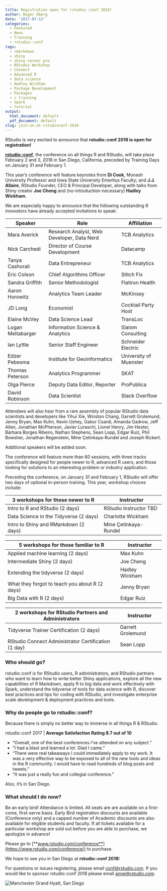 ```yaml
---
title: Registration open for rstudio::conf 2018!
author: Roger Oberg
date: '2017-07-12'
categories:
  - Featured
  - News
  - Training
  - rstudio::conf
tags:
  - rmarkdown
  - shiny
  - shiny server pro
  - RStudio Workshop
  - Connect
  - Advanced R
  - data science
  - Hadley Wickham
  - Package Development
  - Packages
  - r training
  - Spark
  - tutorial
output:
  html_document: default
  pdf_document: default
slug: join-us-at-rstudioconf-2018
---
```


RStudio is very excited to announce that **rstudio::conf 2018 is open for registration!**

[**rstudio::conf**](https://www.rstudio.com/conference/), the conference on all things R and RStudio, will take place February 2 and 3, 2018 in San Diego, California, preceded by Training Days on January 31 and February 1. 

This year’s conference will feature keynotes from **Di Cook**, Monash University Professor and Iowa State University Emeritus Faculty; and **J.J. Allaire**, RStudio Founder, CEO & Principal Developer, along with talks from Shiny creator **Joe Cheng** and (no-introduction-necessary) **Hadley Wickham**.

We are especially happy to announce that the following outstanding R innovators have already accepted invitations to speak:

Speaker | Role | Affiliation
------------- | ------------- | -------------
Mara Averick	 |	Research Analyst, Web Developer, Data Nerd  |	TCB Analytics
Nick Carchedi  |		Director of Course Development | Datacamp
Tanya Cashorali	  |	Data Entrepreneur  |	TCB Analytics
Eric Colson |		Chief Algorithms Officer  |	Stitch Fix
Sandra Griffith  |		Senior Methodologist  |	Flatiron Health	
Aaron Horowitz  |		Analytics Team Leader  |	McKinsey
JD Long  |	Economist | Cocktail Party Host
Elaine McVey  |		Data Science Lead  |	TransLoc
Logan Meltabarger |	Information Science & Analytics  |	Slalom Consulting
Ian Lyttle  |			Senior Staff Engineer  |	Schneider Electric
Edzer Pebesma  |		Institute for Geoinformatics   |	University of Muenster
Thomas Peterson  |		Analytics Programmer  |	SKAT
Olga Pierce	  |		Deputy Data Editor, Reporter  |	ProPublica
David Robinson  |	Data Scientist  |	Stack Overflow

Attendees will also hear from a rare assembly of popular RStudio data scientists and developers like Yihui Xie, Winston Chang, Garrett Grolemund, Jenny Bryan, Max Kuhn, Kevin Ushey, Gabor Csardi, Amanda Gadrow, Jeff Allen, Jonathan McPherson, Javier Luraschi, Lionel Henry, Jim Hester, Bárbara Borges Ribeiro, Nathan Stephens, Sean Lopp, Edgar Ruiz, Phil Bowsher, Jonathan Regenstein, Mine Çetinkaya-Rundel and Joseph Rickert.

Additional speakers will be added soon.

The conference will feature more than 60 sessions, with three tracks specifically designed for people newer to R, advanced R users, and those looking for solutions to an interesting problem or industry application.


Preceding the conference, on January 31 and February 1, RStudio will offer two days of optional in-person training. This year, workshop choices include:


3 workshops for those newer to R  | Instructor
------------- | -------------
Intro to R and RStudio (2 days) | RStudio Instructor TBD
Data Science in the Tidyverse (2 days) | Charlotte Wickham
Intro to Shiny and RMarkdown (2 days)	|	Mine Çetinkaya-Rundel

5 workshops for those familiar to R  | Instructor
------------- | -------------
Applied machine learning (2 days) | Max Kuhn
Intermediate Shiny (2 days)	| Joe Cheng
Extending the tidyverse (2 days) | Hadley Wickham
What they forgot to teach you about R (2 days) | Jenny Bryan
Big Data with R (2 days) | Edgar Ruiz

2 workshops for RStudio Partners and Administrators  | Instructor
------------- | -------------
Tidyverse Trainer Certification (2 days) | Garrett Grolemund
RStudio Connect Administrator Certification (1 day) | Sean Lopp

### Who should go?

rstudio::conf is for RStudio users, R administrators, and RStudio partners who want to learn how to write better Shiny applications, explore all the new capabilities of R Markdown, apply R to big data and work effectively with Spark, understand the tidyverse of tools for data science with R, discover best practices and tips for coding with RStudio, and investigate enterprise scale development & deployment practices and tools.

### Why do people go to rstudio::conf?

Because there is simply no better way to immerse in all things R & RStudio.

rstudio::conf 2017 | **Average Satisfaction Rating 8.7 out of 10**

* “Overall, one of the best conferences I've attended on any subject.” 
* “I had a blast and learned a lot. Glad I came.”
* “There were real takeaways I could immediately apply to my work. It was a very effective way to be exposed to all of the new tools and ideas in the R community. I would have to read hundreds of blog posts and tweets.”
* “It was just a really fun and collegial conference.” 

Also, it’s in San Diego.

### What should I do now?

Be an early bird! Attendance is limited. All seats are are available on a first-come, first-serve basis. Early Bird registration discounts are available (Conference only) and a capped number of Academic discounts are also available for eligible students and faculty. If all tickets available for a particular workshop are sold out before you are able to purchase, we apologize in advance!

Please go to [**www.rstudio.com/conference**](https://www.rstudio.com/conference/) to purchase. 

We hope to see you in San Diego at **rstudio::conf 2018**!

For questions or issues registering, please email conf@rstudio.com.  If you would like to sponsor rstudio::conf 2018 please email anne@rstudio.com.

![Manchester Grand Hyatt, San Diego](https://manchester.grand.hyatt.com/content/dam/PropertyWebsites/grandhyatt/sanrs/Media/All/Manchester-Grand-Hyatt-San-Diego-P166-Exterior-1280x427.jpg)
